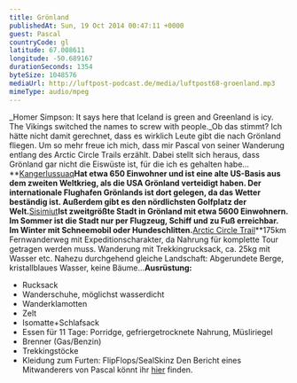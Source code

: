 ```yaml
---
title: Grönland
publishedAt: Sun, 19 Oct 2014 00:47:11 +0000
guest: Pascal
countryCode: gl
latitude: 67.008611
longitude: -50.689167
durationSeconds: 1354
byteSize: 1048576 
mediaUrl: http://luftpost-podcast.de/media/luftpost68-groenland.mp3
mimeType: audio/mpeg
---
```


_Homer Simpson: It says here that Iceland is green and Greenland is icy. The Vikings switched the names to screw with people._Ob das stimmt? Ich hätte nicht damit gerechnet, dass es wirklich Leute gibt die nach Grönland fliegen. Um so mehr freue ich mich, dass mir Pascal von seiner Wanderung entlang des Arctic Circle Trails erzählt. Dabei stellt sich heraus, dass Grönland gar nicht die Eiswüste ist, für die ich es gehalten habe... **[Kangerlussuaq](http://de.wikipedia.org/wiki/Kangerlussuaq)**Hat etwa 650 Einwohner und ist eine alte US-Basis aus dem zweiten Weltkrieg, als die USA Grönland verteidigt haben. Der internationale Flughafen Grönlands ist dort gelegen, da das Wetter beständig ist. Außerdem gibt es den nördlichsten Golfplatz der Welt.**[Sisimiut](http://de.wikipedia.org/wiki/Sisimiut)**Ist zweitgrößte Stadt in Grönland mit etwa 5600 Einwohnern. Im Sommer ist die Stadt nur per Flugzeug, Schiff und zu Fuß erreichbar. Im Winter mit Schneemobil oder Hundeschlitten.**[Arctic Circle Trail](http://de.wikipedia.org/wiki/Arctic%5FCircle%5FTrail)**175km Fernwanderweg mit Expeditionscharakter, da Nahrung für komplette Tour getragen werden muss. Wanderung mit Trekkingrucksack, ca. 25kg mit Wasser etc. Nahezu durchgehend gleiche Landschaft: Abgerundete Berge, kristallblaues Wasser, keine Bäume...**Ausrüstung:** 
* Rucksack
* Wanderschuhe, möglichst wasserdicht
* Wanderklamotten
* Zelt
* Isomatte+Schlafsack
* Essen für 11 Tage: Porridge, gefriergetrocknete Nahrung, Müsliriegel
* Brenner (Gas/Benzin)
* Trekkingstöcke
* Kleidung zum Furten: FlipFlops/SealSkinz
Den Bericht eines Mitwanderers von Pascal könnt ihr [hier](http://www.koerb.de/?p=1091) finden.
